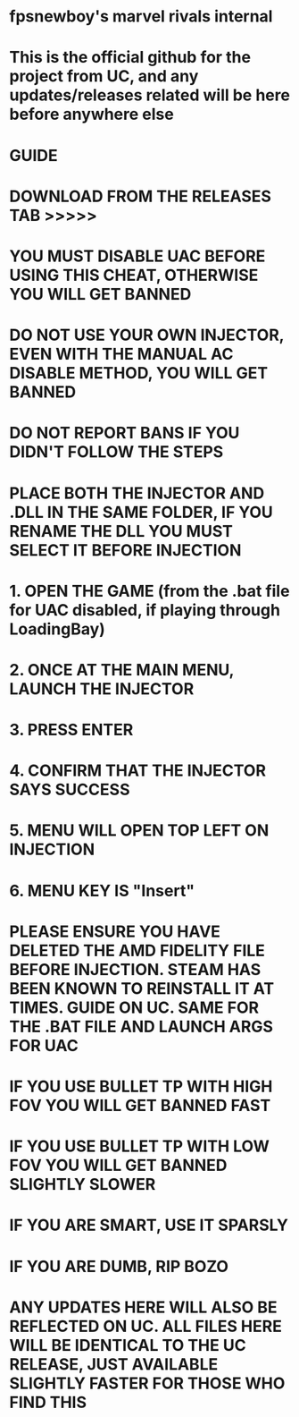 # fpsnewboy's  marvel rivals internal 
# This is the official github for the project from UC, and any updates/releases related will be here before anywhere else
#
# GUIDE
# DOWNLOAD FROM THE RELEASES TAB >>>>>
# YOU MUST DISABLE UAC BEFORE USING THIS CHEAT, OTHERWISE YOU WILL GET BANNED
# DO NOT USE YOUR OWN INJECTOR, EVEN WITH THE MANUAL AC DISABLE METHOD, YOU WILL GET BANNED
# DO NOT REPORT BANS IF YOU DIDN'T FOLLOW THE STEPS
# PLACE BOTH THE INJECTOR AND .DLL IN THE SAME FOLDER, IF YOU RENAME THE DLL YOU MUST SELECT IT BEFORE INJECTION

# 1. OPEN THE GAME (from the .bat file for UAC disabled, if playing through LoadingBay)
# 2. ONCE AT THE MAIN MENU, LAUNCH THE INJECTOR
# 3. PRESS ENTER
# 4. CONFIRM THAT THE INJECTOR SAYS SUCCESS
# 5. MENU WILL OPEN TOP LEFT ON INJECTION
# 6. MENU KEY IS "Insert"


# PLEASE ENSURE YOU HAVE DELETED THE AMD FIDELITY FILE BEFORE INJECTION. STEAM HAS BEEN KNOWN TO REINSTALL IT AT TIMES. GUIDE ON UC. SAME FOR THE .BAT FILE AND LAUNCH ARGS FOR UAC

# IF YOU USE BULLET TP WITH HIGH FOV YOU WILL GET BANNED FAST
# IF YOU USE BULLET TP WITH LOW FOV YOU WILL GET BANNED SLIGHTLY SLOWER
# IF YOU ARE SMART, USE IT SPARSLY 
# IF YOU ARE DUMB, RIP BOZO


# ANY UPDATES HERE WILL ALSO BE REFLECTED ON UC. ALL FILES HERE WILL BE IDENTICAL TO THE UC RELEASE, JUST AVAILABLE SLIGHTLY FASTER FOR THOSE WHO FIND THIS
